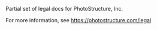 Partial set of legal docs for PhotoStructure, Inc.

For more information, see https://photostructure.com/legal